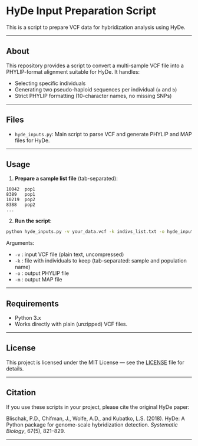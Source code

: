 
# HyDe Input Preparation Script

This is a script to prepare VCF data for hybridization analysis using HyDe.

---

## About

This repository provides a script to convert a multi-sample VCF file into a PHYLIP-format alignment suitable for HyDe.
It handles:
- Selecting specific individuals
- Generating two pseudo-haploid sequences per individual (`a` and `b`)
- Strict PHYLIP formatting (10-character names, no missing SNPs)

---

## Files

- `hyde_inputs.py`:
  Main script to parse VCF and generate PHYLIP and MAP files for HyDe.

---

## Usage

1. **Prepare a sample list file** (tab-separated):

```
10042  pop1
8389   pop1
10219  pop2
8388   pop2
...
```

2. **Run the script**:

```bash
python hyde_inputs.py -v your_data.vcf -k indivs_list.txt -o hyde_input.phy -m map_file.txt
```

Arguments:
- `-v` : input VCF file (plain text, uncompressed)
- `-k` : file with individuals to keep (tab-separated: sample and population name)
- `-o` : output PHYLIP file
- `-m` : output MAP file

---

## Requirements

- Python 3.x
- Works directly with plain (unzipped) VCF files.

---

## License

This project is licensed under the MIT License — see the [LICENSE](LICENSE) file for details.

---

## Citation

If you use these scripts in your project, please cite the original HyDe paper:

Blischak, P.D., Chifman, J., Wolfe, A.D., and Kubatko, L.S. (2018).
HyDe: A Python package for genome-scale hybridization detection. *Systematic Biology*, 67(5), 821–829.

---
